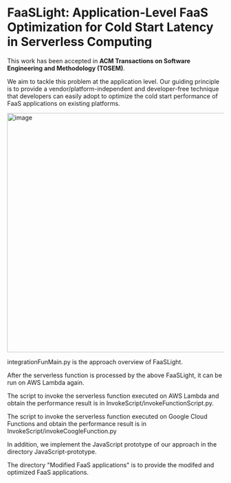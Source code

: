 # FaaSLight: Application-Level FaaS Optimization for Cold Start Latency in Serverless Computing


This work has been accepted in **ACM Transactions on Software Engineering and Methodology (TOSEM)**.

We aim to tackle this problem at the application level. Our guiding principle is to provide a vendor/platform-independent and developer-free technique that developers can easily adopt to optimize the cold start performance of FaaS applications on existing platforms. 

<img width="557" alt="image" src="https://user-images.githubusercontent.com/51308506/214478598-0e2b2160-f303-45ab-91b6-6eb823a4df20.png">


integrationFunMain.py is the approach overview of FaaSLight.

After the serverless function is processed by the above FaaSLight, it can be run on AWS Lambda again.

The script to invoke the serverless function executed on AWS Lambda and obtain the performance result is in InvokeScript/invokeFunctionScript.py.

The script to invoke the serverless function executed on Google Cloud Functions and obtain the performance result is in InvokeScript/invokeCoogleFunction.py

In addition, we implement the JavaScript prototype of our approach in the directory JavaScript-prototype.

The directory "Modified FaaS applications" is to provide the modifed and optimized FaaS applications.

